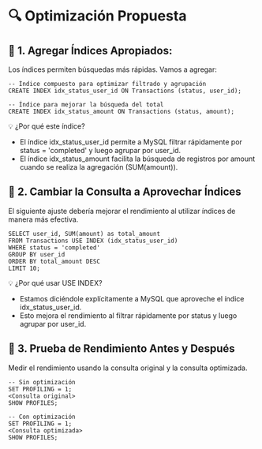 # 🔍 Optimización Propuesta

## 🔨 1. Agregar Índices Apropiados:

Los índices permiten búsquedas más rápidas. Vamos a agregar:

```mysql
-- Índice compuesto para optimizar filtrado y agrupación
CREATE INDEX idx_status_user_id ON Transactions (status, user_id);

-- Índice para mejorar la búsqueda del total
CREATE INDEX idx_status_amount ON Transactions (status, amount);
```

💡 ¿Por qué este índice?

- El índice idx_status_user_id permite a MySQL filtrar rápidamente por status = 'completed' y luego agrupar por user_id. 
- El índice idx_status_amount facilita la búsqueda de registros por amount cuando se realiza la agregación (SUM(amount)).

## 🔨 2. Cambiar la Consulta a Aprovechar Índices

El siguiente ajuste debería mejorar el rendimiento al utilizar índices de manera más efectiva.

```mysql
SELECT user_id, SUM(amount) as total_amount
FROM Transactions USE INDEX (idx_status_user_id)
WHERE status = 'completed'
GROUP BY user_id
ORDER BY total_amount DESC
LIMIT 10;
```

💡 ¿Por qué usar USE INDEX?

- Estamos diciéndole explícitamente a MySQL que aproveche el índice idx_status_user_id. 
- Esto mejora el rendimiento al filtrar rápidamente por status y luego agrupar por user_id.

## 🔨 3. Prueba de Rendimiento Antes y Después

Medir el rendimiento usando la consulta original y la consulta optimizada.

```mysql
-- Sin optimización
SET PROFILING = 1;
<Consulta original>
SHOW PROFILES;

-- Con optimización
SET PROFILING = 1;
<Consulta optimizada>
SHOW PROFILES;
```

